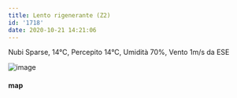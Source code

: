 ```yaml
---
title: Lento rigenerante (Z2)
id: '1718'
date: 2020-10-21 14:21:06
---
```


Nubi Sparse, 14°C, Percepito 14°C, Umidità 70%, Vento 1m/s da ESE

![image](/images/2021/08/20201021-activity-map.png)

#### map